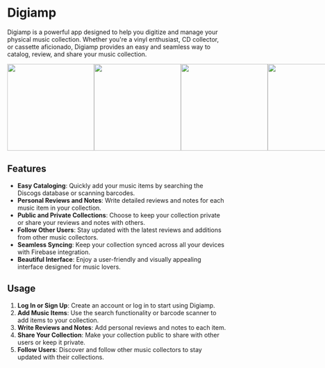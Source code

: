 # Digiamp

Digiamp is a powerful app designed to help you digitize and manage your physical music collection. Whether you're a vinyl enthusiast, CD collector, or cassette aficionado, Digiamp provides an easy and seamless way to catalog, review, and share your music collection.

<div style="display: flex; justify-content: space-between;">
  <img src="https://github.com/NazarBahatchenko/Digiamp-MVP/assets/135271882/1a7619fe-3857-4ab2-b5b4-3b33e5c3e2f2" width="200"/>
  <img src="https://github.com/NazarBahatchenko/Digiamp-MVP/assets/135271882/9e04fc34-2ebc-4b5c-b8b6-75d0b353cfad" width="200"/>
  <img src="https://github.com/NazarBahatchenko/Digiamp-MVP/assets/135271882/b92eff28-9d5d-41b1-946b-c8eb63c8f85b" width="200"/>
  <img src="https://github.com/NazarBahatchenko/Digiamp-MVP/assets/135271882/5052a099-11af-49c5-890e-18d04f4e60df" width="200"/>
</div>

## Features

- **Easy Cataloging**: Quickly add your music items by searching the Discogs database or scanning barcodes.
- **Personal Reviews and Notes**: Write detailed reviews and notes for each music item in your collection.
- **Public and Private Collections**: Choose to keep your collection private or share your reviews and notes with others.
- **Follow Other Users**: Stay updated with the latest reviews and additions from other music collectors.
- **Seamless Syncing**: Keep your collection synced across all your devices with Firebase integration.
- **Beautiful Interface**: Enjoy a user-friendly and visually appealing interface designed for music lovers.

## Usage

1. **Log In or Sign Up**: Create an account or log in to start using Digiamp.
2. **Add Music Items**: Use the search functionality or barcode scanner to add items to your collection.
3. **Write Reviews and Notes**: Add personal reviews and notes to each item.
4. **Share Your Collection**: Make your collection public to share with other users or keep it private.
5. **Follow Users**: Discover and follow other music collectors to stay updated with their collections.
